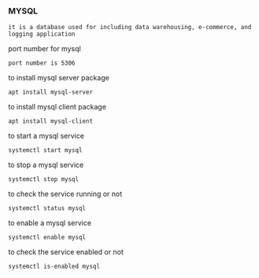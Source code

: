 ### MYSQL

    it is a database used for including data warehousing, e-commerce, and logging application
    
port number for mysql

    port number is 5306
    
to install mysql server package 

    apt install mysql-server
    
to install mysql client package

    apt install mysql-client
    
to start a mysql service

    systemctl start mysql
    
to stop a mysql service 

    systemctl stop mysql
    
to check the service running or not

    systemctl status mysql
    
to enable a mysql service

    systemctl enable mysql
    
to check the service enabled or not

    systemctl is-enabled mysql
    
    
    


    
